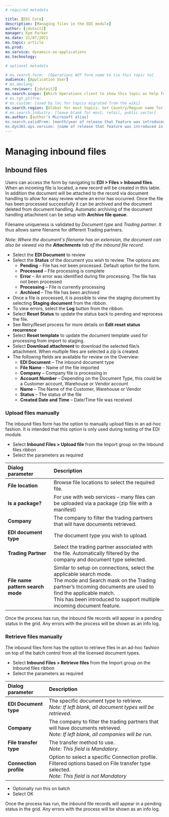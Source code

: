 ```yaml
---
# required metadata

title: [EDI Core]
description: [Managing files in the EDI module]
author: [jdutoit2]
manager: Kym Parker
ms.date: 21/07/2021
ms.topic: article
ms.prod: 
ms.service: dynamics-ax-applications
ms.technology: 

# optional metadata

# ms.search.form:  [Operations AOT form name to tie this topic to]
audience: [Application User]
# ms.devlang: 
ms.reviewer: [jdutoit2]
ms.search.scope: [Which Operations client to show this topic as help for, to be set by content strategist, see list here: https://microsoft.sharepoint.com/teams/DynDoc/_layouts/15/WopiFrame.aspx?sourcedoc={23419e1c-eb64-42e9-aa9b-79875b428718}&action=edit&wd=target%28Core%20Dynamics%20AX%20CP%20requirements%2Eone%7C4CC185C0%2DEFAA%2D42CD%2D94B9%2D8F2A45E7F61A%2FVersions%20list%20for%20docs%20topics%7CC14BE630%2D5151%2D49D6%2D8305%2D554B5084593C%2F%29]
# ms.tgt_pltfrm: 
# ms.custom: [used by loc for topics migrated from the wiki]
ms.search.region: [Global for most topics. Set Country/Region name for localizations]
# ms.search.industry: [leave blank for most, retail, public sector]
ms.author: [author's Microsoft alias]
ms.search.validFrom: [month/year of release that feature was introduced in, in format yyyy-mm-dd]
ms.dyn365.ops.version: [name of release that feature was introduced in, see list here: https://microsoft.sharepoint.com/teams/DynDoc/_layouts/15/WopiFrame.aspx?sourcedoc={23419e1c-eb64-42e9-aa9b-79875b428718}&action=edit&wd=target%28Core%20Dynamics%20AX%20CP%20requirements%2Eone%7C4CC185C0%2DEFAA%2D42CD%2D94B9%2D8F2A45E7F61A%2FVersions%20list%20for%20docs%20topics%7CC14BE630%2D5151%2D49D6%2D8305%2D554B5084593C%2F%29]
---
```


# Managing inbound files

## Inbound files
Users can access the form by navigating to **EDI > Files > Inbound files**. <br>
When an incoming file is located, a new record will be created in this table.  In addition the document will be attached to the record via document handling to allow for easy review where an error has occurred.  Once the file has been processed successfully it can be archived and the document deleted from document handling. 
Automatic archiving of the document handling attachment can be setup with **Archive file queue**.

Filename uniqueness is validated by *Document type* and *Trading partner*. It thus allows same filename for different Trading partners.

*Note: Where the document's filename has an extension, the document can also be viewed via the **Attachments** tab of the inbound file record.*

- Select the **EDI Document** to review
- Select the **Status** of the document you wish to review. The options are:
  - **Pending** – File has not been processed. Default option for the form.
  - **Processed** – File processing is complete
  - **Error** – An error was identified during file processing.  The file has not been processed
  - **Processing** – File is currently processing
  - **Archived** – The file has been archived
- Once a file is processed, it is possible to view the staging document by selecting **Staging document** from the ribbon.
- To view errors, select the **Log** button from the ribbon.
- Select **Reset Status** to update the status back to pending and reprocess the file.
- See Retry/Reset process for more details on **Edit reset status recurrence**
- Select **Reset template** to update the document template used for processing from import to staging.
- Select **Download attachment** to download the selected file/s attachment. When multiple files are selected a zip is created.
- The following fields are available for review on the Overview:
  - **EDI Document** – The inbound document type
  - **File Name** – Name of the file imported
  - **Company** – Company file is processing in
  - **Account Number** – Depending on the Document Type, this could be a Customer account, Warehouse or Vendor account
  - **Name** – The Name of the Customer, Warehouse or Vendor
  - **Status** – The status of the file
  - **Created Date and Time** – Date/Time file was received

###	Upload files manually
The inbound files form has the option to manually upload files in an ad-hoc fashion.  It is intended that this option is only used during testing of the EDI module.
- Select **Inbound Files > Upload file** from the Import group on the Inbound files ribbon
- Select the parameters as required

**Dialog parameter** 	            | **Description**
:-------------------------------- |:------------------------------------- 
**File location**	                | Browse file locations to select the required file.
**Is a package?**	                | For use with web services – many files can be uploaded via a package (zip file with a manifest)
**Company**	                      | The company to filter the trading partners that will have documents retrieved. 
**EDI document type**	            | The document type you wish to upload.
**Trading Partner**	              | Select the trading partner associated with the file. Automatically filtered by the company and document type selected.
**File name pattern search mode**	| Similar to setup on connections, select the applicable search mode. <br>The mode and Search mask on the Trading partner’s Incoming documents are used to find the applicable match. <br>This has been introduced to support multiple incoming document feature.

Once the process has run, the inbound file records will appear in a pending status in the grid. Any errors with the process will be shown as an info log.

###	Retrieve files manually
The inbound files form has the option to retrieve files in an ad-hoc fashion on top of the batch control from all the licensed document types.
- Select **Inbound Files > Retrieve files** from the Import group on the Inbound files ribbon
- Select the parameters as required

**Dialog parameter** 	            | **Description**
:-------------------------------- |:------------------------------------- 
**EDI Document type**	            | The specific document type to retrieve. <br> *Note: If left blank, all document types will be retrieved.*
**Company**                       | The company to filter the trading partners that will have documents retrieved. <br> *Note: If left blank, all companies will be run.*
**File transfer type**            | The transfer method to use. <br> *Note: This field is Mandatory.*
**Connection profile**            |	Option to select a specific Connection profile. Filtered options based on File transfer type selected. <br> *Note: This field is not Mandatory*

- Optionally run this on batch
- Select OK

Once the process has run, the inbound file records will appear in a pending status in the grid. Any errors with the process will be shown as an info log.

